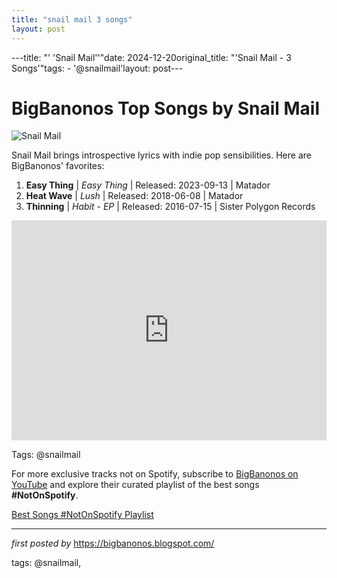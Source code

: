```yaml
---
title: "snail mail 3 songs"
layout: post
---
```

---title: "' 'Snail Mail''"date: 2024-12-20original_title: "'Snail Mail - 3 Songs'"tags:  - '@snailmail'layout: post---<h1>BigBanonos Top Songs by Snail Mail</h1><img src="https://www.rollingstone.com/wp-content/uploads/2021/10/Snail_Mail_for_Rolling_Stone_JosefinaSantos_Online1WEB.jpg" alt="Snail Mail"> <p>Snail Mail brings introspective lyrics with indie pop sensibilities. Here are BigBanonos' favorites:</p> <ol> <li><strong>Easy Thing</strong> | <em>Easy Thing</em> | Released: 2023-09-13 | Matador</li> <li><strong>Heat Wave</strong> | <em>Lush</em> | Released: 2018-06-08 | Matador</li> <li><strong>Thinning</strong> | <em>Habit - EP</em> | Released: 2016-07-15 | Sister Polygon Records</li></ol> <div> <iframe src="https://open.spotify.com/embed/playlist/1keAleGFLKSmRna3ZHlb6S?utm_source=generator" width="100%" height="352" frameborder="0" allow="autoplay; clipboard-write; encrypted-media; fullscreen; picture-in-picture" loading="lazy"></iframe></div><p>Tags: @snailmail</p><!--Subscribe and Playlist Links--><div>    <p>For more exclusive tracks not on Spotify, subscribe to <a href="https://www.youtube.com/@BigBanonos" target="_blank">BigBanonos on YouTube</a> and explore their curated playlist of the best songs <strong>#NotOnSpotify</strong>.</p>    <p><a href="https://www.youtube.com/playlist?list=PLtuNtuTatqI0kFahUCbtbfenC_ET5O_tr" target="_blank">Best Songs #NotOnSpotify Playlist<br /></a></p></div><hr /><p><em>first posted by</em> <a href="https://bigbanonos.blogspot.com/" rel="noopener" target="_new">https://bigbanonos.blogspot.com/</a></p><p>tags: @snailmail,</p>